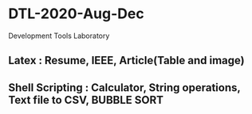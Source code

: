 # DTL-2020-Aug-Dec
Development Tools Laboratory 
## Latex : Resume, IEEE, Article(Table and image)
## Shell Scripting : Calculator, String operations, Text file to CSV, BUBBLE SORT
